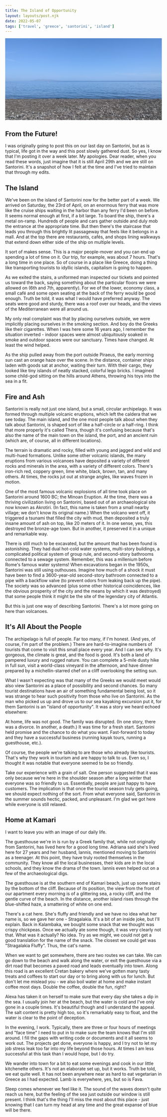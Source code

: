 ```yaml
---
title: The Island of Opportunity
layout: layouts/post.njk
date: 2022-05-07
tags: ['travel', 'greece', 'santorini', 'island']
---
```


![Kamari Beach on Santorini](/_images/santorini.png)

## From the Future!

I was originally going to post this on our last day on Santorini, but as is typical, life got in the way and this post
slowly gathered dust. So yes, I know that I'm posting it over a week later. My apologies. Dear reader, when you read
these words, just imagine that it is still April 29th and we are still on Santorini. It's a snapshot of how I felt at
the time and I've tried to maintain that through my edits.

## The Island

We've been on the island of Santorini now for the better part of a week. We arrived on Saturday, the 23rd of April, on
an enormous ferry that was more like the cruise ships waiting in the harbor than any ferry I'd been on before. It seems
normal enough at first, if a bit large. To board the ship, there's a metal on-ramp. Hundreds of people and cars gather
outside and duly mob the entrance at the appropriate time. But then there's the staircase that leads you through this
brightly lit passageway that feels like it belongs in a mall. And at the top there are restaurants, cafés, and shops
lining walkways that extend down either side of the ship on multiple levels.

It sort of makes sense. This is a major people-mover and you can end up spending a lot of time on it. Our trip, for
example, was about 7 hours. That's a long time in one place. So of course in a place like Greece, doing a thing like
transporting tourists to idyllic islands, capitalism is going to happen.

As we exited the stairs, a uniformed man inspected our tickets and pointed us toward the back, saying something about
the particular floors we were allowed on (6th and 7th, apparently). For we of the lower, economy class, a small café and
some open seating at the back of the ferry would be good enough. Truth be told, it was what I would have preferred
anyway. The seats were good and sturdy, there was a roof over our heads, and the views of the Mediterranean were all
around us.

My only real complaint was that by placing ourselves outside, we were implicitly placing ourselves in the smoking
section. And boy do the Greeks like their cigarettes. When I was here some 16 years ago, I remember the situation
inverted - indoor spaces were almost ubiquitously soaked in smoke and outdoor spaces were our sanctuary. Times have
changed. At least the wind helped.

As the ship pulled away from the port outside Piraeus, the early morning sun cast an orange haze over the scene. In the
distance, container ships laden with goods sat at anchor, waiting their turn. With their cargo, they looked like tiny
islands of neatly stacked, colorful lego bricks. I imagined some child-god sitting on the hills around Athens, throwing
his toys into the sea in a fit.

## Fire and Ash

Santorini is really not just one island, but a small, circular archipelago. It was formed through multiple volcanic
eruptions, which left the caldera that we see today. The main island, and the one most people talk about when they talk
about Santorini, is shaped sort of like a half-circle or a half-ring. I think that more properly it's called Thera,
though it's confusing because that's also the name of the main town on the island, the port, and an ancient ruin (which
are, of course, all in different locations).

The terrain is dramatic and rocky, filled with young and jagged and wild and multi-hued formations. Unlike some other
volcanic islands, the many eruptions from various volcanoes have deposited a variety of different rocks and minerals in
the area, with a variety of different colors. There's iron-rich red, coppery green, lime white, black, brown, tan, and
many others. At times, the rocks jut out at strange angles, like waves frozen in motion.

One of the most famous volcanic explosions of all time took place on Santorini around 1600 BC; the Minoan Eruption. At
the time, there was a thriving civilization living on Santorini, based out of an archaeological site now known as
Akrotiri. (In fact, this name is taken from a small nearby village; we don't know its original name.) When the volcano
went off, it triggered a tsunami that filled the city with mud, then deposited a truly insane amount of ash on top,
like 20 meters of it. In one sense, yes, this destroyed the bronze-age town. But in another, it preserved it in a unique
and remarkable way.

There is still much to be excavated, but the amount that has been found is astonishing. They had dual hot-cold water
systems, multi-story buildings, a complicated political system of group rule, and second-story bathrooms connected to a
sewage system. Remember, this was a millenium before Rome's famous water systems! When excavations began in the 1950s,
Santorini was still using outhouses. Imagine how much of a shock it must have been to find a 3600-year-old second-story
bathroom connected to a pipe with a backflow valve (to prevent odors from leaking back up the pipe). The society was so
advanced (plus some other historical coincidences, like the obvious prosperity of the city and the means by which it was
destroyed) that some people think it might be the site of the legendary city of Atlantis.

But this is just one way of describing Santorini. There's a lot more going on here than volcanoes.

## It's All About the People

The archipelago is full of people. Far too many, if I'm honest. (And yes, of course, I'm part of the problem.) There are
hard-to-imagine numbers of tourists that come to visit this small place every year. And I can see why. It's gorgeous,
the climate is great, and the food is good. It's both a land of pampered luxury and rugged nature. You can complete a
5-mile dusty hike in full sun, visit a world-class vineyard in the afternoon, and have dinner prepared by a
michellin-starred chef on a cliff overlooking the setting sun.

What I wasn't expecting was that many of the Greeks we would meet would also view Santorini as a place of possibility
and second chances. So many tourist destinations have an air of something fundamental being lost, so it was strange to
hear such positivity from those who live on Santorini. As the man who picked us up and drove us to our sea kayaking
excursion put it, for them Santorini is an "island of opportunity". It was a story we heard echoed elsewhere:

At home, life was not good. The family was disrupted. (In one story, there was a divorce. In another, a death.) It was
time for a fresh start. Santorini held promise and the chance to do what you want. Fast-forward to today and they have
a successful business (running kayak tours, running a guesthouse, etc.).

Of course, the people we're talking to are those who already like tourists. That's why they work in tourism and are
happy to talk to us. Even so, I thought it was notable that everyone seemed to be so friendly.

Take our experience with a grain of salt. One person suggested that it was only because we're here in the shoulder
season after a long winter that everyone was so friendly to us. Essentially, people are just happy to have customers.
The implication is that once the tourist season truly gets going, we should expect nothing of the sort. From what
everyone said, Santorini in the summer sounds hectic, packed, and unpleasant. I'm glad we got here while everyone is
still relaxed.

## Home at Kamari

I want to leave you with an image of our daily life.

The guesthouse we're in is run by a Greek family that, while not originally from Santorini, has lived here for a good
long time. Adriana said she's lived here for 27 years and her husband, Iannis, mentioned moving to Santorini as a
teenager. At this point, they have truly rooted themselves in the community. They know all the local businesses, their
kids are in the local schools, and they know the drama of the town. Iannis even helped out on a few of the
archaeological digs.

The guesthouse is at the southern end of Kamari beach, just up some stairs by the bottom of the cliff. Because of its
position, the view from the front of our apartment every morning is of a glittering sea, a rocky cliff, and the gentle
curve of the beach. In the distance, another island rises through the blue-shifted haze, a smattering of white on one
end.

There's a cat here. She's fluffy and friendly and we have no idea what her name is, so we gave her one - Stragalakia.
It's a bit of an inside joke, but I'll explain. Back in Kalambaka, we bought some snack that we thought was crispy
chickpeas. Once we actually ate some though, it was very clearly not that. What was it actually? No idea. Try as we
might, we could not get a good translation for the name of the snack. The closest we could get was "Stragalakia Fluffy".
Thus, the cat's name.

When we want to get somewhere, there are two routes we can take. We can go down to the beach and walk along the water,
or exit the guesthouse via a dirt road that becomes a paved road and leads eventually into town. Along this road is an
excellent Cretan bakery where we've gotten many tasty treats and coffees to start our day or to bring along with us for
lunch. But don't let me mislead you - we also boil water at home and make instant coffee most days. Double the coffee,
double the fun, right?

Alexa has taken it on herself to make sure that every day she takes a dip in the sea. I usually join her at the beach,
but the water is cold and I've only gone in a couple times. It's beautiful though and I understand the appeal. The salt
content is pretty high too, so it's remarkably easy to float, and the water is clear to the point of deception.

In the evening, I work. Typically, there are three or four hours of meetings and "face time" I need to put in to make
sure the team knows that I'm still around. I fill the gaps with writing code or documents and it all seems to work out.
The projects get done, everyone is happy, and I try not to let my job stress leak too far into my life beyond those
hours. At times I am less successful at this task than I would hope, but I do try.

We wander into town for a bit to eat some evenings and cook in our little kitchenette others. It's not an elaborate set
up, but it works. Truth be told, we eat quite well. It has not been anywhere near as hard to eat vegetarian in Greece as
I had expected. Lamb is everywhere, yes, but so is Fava.

Sleep comes whenever we feel like it. The sound of the waves doesn't quite reach us here, but the feeling of the sea
just outside our window is still present. I think that's the thing I'll miss the most about this place - just knowing
that I can turn my head at any time and the great expanse of blue will be there.
